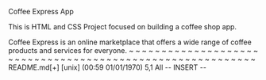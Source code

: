Coffee Express App

This is HTML and CSS Project focused on building a coffee shop app.

Coffee Express is an online marketplace that offers a wide range of coffee products and services for everyone.
~
~
~
~
~
~
~
~
~
~
~
~
~
~
~
~
~
~
~
~
~
~
~
~
~
~
~
~
~
~
~
~
~
~
~
~
~
~
~
~
~
~
~
~
~
~
~
~
~
~
~
~
~
~
~
~
~
~
README.md[+] [unix] (00:59 01/01/1970)                                                                                                                                                                     5,1 All
-- INSERT --

